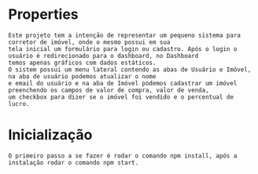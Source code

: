 # Properties
    Este projeto tem a intenção de representar um pequeno sistema para corretor de imóvel, onde o mesmo possui em sua 
    tela inicial um formulário para login ou cadastro. Após o login o usuário é redirecionado para o dashboard, no Dashboard 
    temos apenas gráficos com dados estáticos.
    O sistem possui um menu lateral contendo as abas de Usuário e Imóvel, na aba de usuário podemos atualizar o nome 
    e email do usuário e na aba de Imóvel podemos cadastrar um imóvel preenchendo os campos de valor de compra, valor de venda, 
    um checkbox para dizer se o imóvel foi vendido e o percentual de lucro.
# Inicialização

    O primeiro passo a se fazer é rodar o comando npm install, após a instalação rodar o comando npm start.
